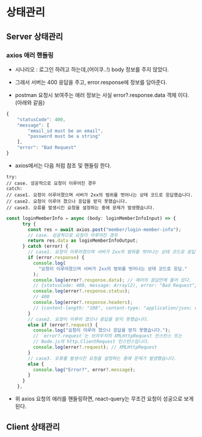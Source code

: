 

# 상태관리


## Server 상태관리

### axios 애러 핸들링

- 시나리오 : 로그인 하려고 하는데,(어이쿠..!) body 정보를 주지 않았다.  
- 그래서 서버는 400 응답을 주고, error.response에 정보를 담아준다.

- postman 요청시 보여주는 애러 정보는 사실 error?.response.data 객체 이다. (아래와 같음)

```ts
{
    "statusCode": 400,
    "message": [
        "email_id must be an email",
        "password must be a string"
    ],
    "error": "Bad Request"
}
```

- axios에서는 다음 처럼 참조 및 핸들링 한다.   

```
try:
// case. 성공적으로 요청이 이루어진 경우
catch:
// case1. 요청이 이루어졌으며 서버가 2xx의 범위를 벗어나는 상태 코드로 응답했습니다.
// case2. 요청이 이루어 졌으나 응답을 받지 못했습니다.
// case3. 오류를 발생시킨 요청을 설정하는 중에 문제가 발생했습니다.
```
```ts
const loginMemberInfo = async (body: loginMemberInfoInput) => {
      try {
        const res = await axios.post("member/login-member-info");
        // case. 성공적으로 요청이 이루어진 경우
        return res.data as loginMemberInfoOutput;
      } catch (error) {
        // case1. 요청이 이루어졌으며 서버가 2xx의 범위를 벗어나는 상태 코드로 응답했습니다.
        if (error.response) {
          console.log(
            "요청이 이루어졌으며 서버가 2xx의 범위를 벗어나는 상태 코드로 응답."
          );
          console.log(error?.response.data); // 애러의 응답안에 들어 있다.
          // {statusCode: 400, message: Array(2), error: "Bad Request"}error: "Bad Request"message: (2) ["email_id must be an email", "password must be a string"]0: "email_id must be an email"1: "password must be a string"length: 2__proto__: Array(0)statusCode: 400__proto__: Object
          console.log(error?.response.status);
          // 400
          console.log(error?.response.headers);
          // {content-length: "108", content-type: "application/json; charset=utf-8"}
        }
        // case2. 요청이 이루어 졌으나 응답을 받지 못했습니다.
        else if (error?.request) {
          console.log("요청이 이루어 졌으나 응답을 받지 못했습니다.");
          // `error?.request`는 브라우저의 XMLHttpRequest 인스턴스 또는
          // Node.js의 http.ClientRequest 인스턴스입니다.
          console.log(error?.request); // XMLHttpRequest
        }
        // case3. 오류를 발생시킨 요청을 설정하는 중에 문제가 발생했습니다.
        else {
          console.log("Error?", error?.message);
        }
      }
    },
```

- 위 axios 요청의 애러를 핸들링하면, react-query는 무조건 요청이 성공으로 보게된다.

### 

## Client 상태관리